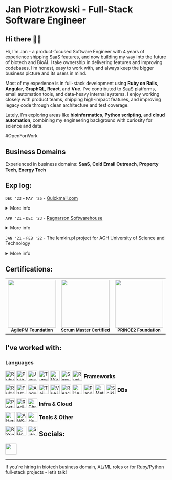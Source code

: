 # Jan Piotrzkowski - Full-Stack Software Engineer

## Hi there 👋🏻

Hi, I’m Jan - a product-focused Software Engineer with 4 years of experience shipping SaaS features, and now building my way into the future of biotech and BioAI. I take ownership in delivering features and improving codebases. I’m honest, easy to work with, and always keep the bigger business picture and its users in mind.

Most of my experience is in full-stack development using **Ruby on Rails**, **Angular**, **GraphQL**, **React**, and **Vue**. I've contributed to SaaS platforms, email automation tools, and data-heavy internal systems. I enjoy working closely with product teams, shipping high-impact features, and improving legacy code through clean architecture and test coverage.

Lately, I'm exploring areas like **bioinformatics**, **Python scripting**, and **cloud automation**, combining my engineering background with curiosity for science and data.

#OpenForWork

## Business Domains

Experienced in business domains: **SaaS**, **Cold Email Outreach**, **Property Tech**, **Energy Tech**

## Exp log:

`DEC '23` - `MAY '25` - [Quickmail.com](https://quickmail.com/)

<details style='margin: 4px 0 14px 0'>
  <summary>More info</summary>
  <p style='margin: 8px 0;'>
    Working as a core team member in the quickmail - Cold Email Software
  </p>
</details>

`APR '21` - `DEC '23` - [Ragnarson Softwarehouse](https://ragnarson.com/)

<details style='margin: 4px 0 14px 0'>
  <summary>More info</summary>
  <p style='margin: 8px 0;'>
    Most of the time I've spent working for a starup with a solution for doing cost allocation based on automated metres readouts. The tool collected data from physical metres, decoded and processed the data to generate consumption values and cost allocation for tenants. I've also held an extra role of Project Coordinator for some time.
  </p>
</details>

`JAN '21` - `FEB '22` - The lemkin.pl project for AGH University of Science and Technology

<details style='margin: 4px 0 14px 0'>
  <summary>More info</summary>
  <p style='margin: 8px 0;'>
    Project realized under the AGH University of Science and Technology in Cracow. I've been responsible for building and extendeeing rest api with ruby using hanami framework.
  </p>
</details>

## Certifications:

<table>
  <tr>
    <td align="center">
      <img src="https://github.com/user-attachments/assets/914f6ce6-465a-4cfa-9cd5-149ee94f4b18" width="150px"/><br/>
      <sub><b>AgilePM Foundation</b></sub>
    </td>
    <td align="center">
      <img src="https://github.com/user-attachments/assets/060b8887-8e0b-400f-84fc-8e212870a7eb" width="150px"/><br/>
      <sub><b>Scrum Master Certified</b></sub>
    </td>
    <td align="center">
      <img src="https://github.com/user-attachments/assets/8644f42f-cb5b-4804-a273-31d0ea1601c8" width="150px"/><br/>
      <sub><b>PRINCE2 Foundation</b></sub>
    </td>
  </tr>
</table>

## I've worked with:

### Languages

<div>
  <img alt="Ruby" title="Ruby" src="https://cdn.jsdelivr.net/gh/devicons/devicon@latest/icons/ruby/ruby-original.svg" style="width:30px; margin: 0 5px 5px 0; float: left;" />
  <img alt="Python" title="Python" src="https://cdn.jsdelivr.net/gh/devicons/devicon@latest/icons/python/python-original.svg" style="width:30px; margin: 0 5px 5px 0; float: left;" />
  <img alt="JavaScript" title="JavaScript" src="https://cdn.jsdelivr.net/gh/devicons/devicon@latest/icons/javascript/javascript-original.svg" style="width:30px; margin: 0 5px 5px 0; float: left;" />
  <img alt="TypeScript" title="TypeScript" src="https://cdn.jsdelivr.net/gh/devicons/devicon@latest/icons/typescript/typescript-original.svg" style="width:30px; margin: 0 5px 5px 0; float: left;" />
  <img alt="GraphQL" title="GraphQL" src="https://cdn.jsdelivr.net/gh/devicons/devicon@latest/icons/graphql/graphql-plain.svg" style="width:30px; margin: 0 5px 5px 0; float: left;" />
  <img alt="Sass" title="Sass" src="https://cdn.jsdelivr.net/gh/devicons/devicon@latest/icons/sass/sass-original.svg" style="width:30px; margin: 0 5px 5px 0; float: left;" />
  <img alt="Rust" title="Rust" src="https://icons.veryicon.com/png/o/business/vscode-program-item-icon/rust-1.png" style="width:30px; margin: 0 5px 5px 0; float: left;" />
</div>

### Frameworks

<div>
  <img alt="Ruby on Rails" title="Ruby on Rails" src="https://cdn.jsdelivr.net/gh/devicons/devicon@latest/icons/rails/rails-original-wordmark.svg" style="width:30px; margin: 0 5px 5px 0; float: left;" />
  <img alt="FastAPI" title="FastAPI" src="https://cdn.jsdelivr.net/gh/devicons/devicon@latest/icons/fastapi/fastapi-original.svg" style="width:30px; margin: 0 5px 5px 0; float: left;" />
  <img alt="Angular" title="Angular" src="https://cdn.jsdelivr.net/gh/devicons/devicon@latest/icons/angular/angular-original.svg" style="width:30px; margin: 0 5px 5px 0; float: left;" />
  <img alt="TailwindCSS" title="TailwindCSS" src="https://cdn.jsdelivr.net/gh/devicons/devicon@latest/icons/tailwindcss/tailwindcss-original.svg" style="width:30px; margin: 0 5px 5px 0; float: left;" />
  <img alt="Vue.js" title="Vue.js" src="https://cdn.jsdelivr.net/gh/devicons/devicon@latest/icons/vuejs/vuejs-original.svg" style="width:30px; margin: 0 5px 5px 0; float: left;" />
  <img alt="React" title="React" src="https://cdn.jsdelivr.net/gh/devicons/devicon@latest/icons/react/react-original.svg" style="width:30px; margin: 0 5px 5px 0; float: left;" />
  <img alt="Hanami" title="Hanami" src="https://avatars.githubusercontent.com/u/3210273?s=280&v=4" style="width:30px; margin: 0 5px 5px 0; float: left;" />
  <img alt="Pandas" title="Pandas" src="https://encrypted-tbn0.gstatic.com/images?q=tbn:ANd9GcTCpCB6Du8H6Lrm5WIbDcdW59uqoSiL-eeTlw&s" style="width:30px; margin: 0 5px 5px 0; float: left;" />
  <img alt="MatplotLib" title="MatplotLib" src="https://cdn.jsdelivr.net/gh/devicons/devicon@latest/icons/matplotlib/matplotlib-original.svg" style="width:30px; margin: 0 5px 5px 0; float: left;" />
  <img alt="Scikit-learn" title="Scikit-learn" src="https://cdn.jsdelivr.net/gh/devicons/devicon@latest/icons/scikitlearn/scikitlearn-original.svg" style="width:30px; margin: 0 5px 5px 0; float: left;" />
</div>

### DBs

 <div>
  <img alt="PostgreSQL" title="PostgreSQL" src="https://cdn.jsdelivr.net/gh/devicons/devicon@latest/icons/postgresql/postgresql-original.svg" style="width:30px; margin: 0 5px 5px 0; float: left;" />
  <img alt="Redis" title="Redis" src="https://cdn.jsdelivr.net/gh/devicons/devicon@latest/icons/redis/redis-original.svg" style="width:30px; margin: 0 5px 5px 0; float: left;" />
  <img alt="ChromaDB" title="ChromaDB" src="https://miro.medium.com/v2/1*d2XUNgrLw7687CDfXx9-Dw.png" style="width:30px; margin: 0 5px 5px 0; float: left;" />

 </div>

### Infra & Cloud

<div>
  <img alt="Heroku" title="Heroku" src="https://cdn.jsdelivr.net/gh/devicons/devicon@latest/icons/heroku/heroku-plain.svg" style="width:30px; margin: 0 5px 5px 0; float: left;" />
  <img alt="AWS" title="Amazon Web Services" src="https://cdn.jsdelivr.net/gh/devicons/devicon@latest/icons/amazonwebservices/amazonwebservices-original-wordmark.svg" style="width:30px; margin: 0 5px 5px 0; float: left;" />
  <img alt="Hugging Face" title="Hugging Face" src="https://cas-bridge.xethub.hf.co/xet-bridge-us/63d3eec885118edc0439bd98/b5b6c9df87c8c406e1f861d53537050e7f0ed7aaee4f7768fe9087ee7db54992?X-Amz-Algorithm=AWS4-HMAC-SHA256&X-Amz-Content-Sha256=UNSIGNED-PAYLOAD&X-Amz-Credential=cas%2F20250825%2Fus-east-1%2Fs3%2Faws4_request&X-Amz-Date=20250825T112221Z&X-Amz-Expires=3600&X-Amz-Signature=889b9c941ea651515526b6f0fc46579edb3e6dc277e0198bfbfd84b3235e3af7&X-Amz-SignedHeaders=host&X-Xet-Cas-Uid=669bb65e78115e16bdaaf927&response-content-disposition=inline%3B+filename*%3DUTF-8%27%27hf-logo.svg%3B+filename%3D%22hf-logo.svg%22%3B&response-content-type=image%2Fsvg%2Bxml&x-id=GetObject&Expires=1756124541&Policy=eyJTdGF0ZW1lbnQiOlt7IkNvbmRpdGlvbiI6eyJEYXRlTGVzc1RoYW4iOnsiQVdTOkVwb2NoVGltZSI6MTc1NjEyNDU0MX19LCJSZXNvdXJjZSI6Imh0dHBzOi8vY2FzLWJyaWRnZS54ZXRodWIuaGYuY28veGV0LWJyaWRnZS11cy82M2QzZWVjODg1MTE4ZWRjMDQzOWJkOTgvYjViNmM5ZGY4N2M4YzQwNmUxZjg2MWQ1MzUzNzA1MGU3ZjBlZDdhYWVlNGY3NzY4ZmU5MDg3ZWU3ZGI1NDk5MioifV19&Signature=wXbIUvsmLJsO7UZhaAAaBzrKacjXPB%7E%7ExzNE%7E2EJwicQ-W14zWw91hiwYURLt36CHLJl9w0Cvyl7Gtv-nsgdwgywn-OvWFs4nHTF27-uYPCuxyWE98jfJn-x9NlREbwzg6NgrVmwA8chTpY9lMzFj3u7xnA-Hb0H6j6a-43-PveP0zyN7Rrl16tKil3l8Pc2nH5gLob3arPkxBzKkJI%7ER2VFPWj5lynJ-SUiUbj%7EhptO7vKjRR4nP1eZ-cffDfCD75iHcqyh2AuYpLuc%7El%7ExTLkC0aDzfHNXMg1JVIHGuGgyNa1lyTtkFQYVUP8zIUUdLCWlnMHy42kZXpRiOL2yqA__&Key-Pair-Id=K2L8F4GPSG1IFC" style="width:30px; margin: 0 5px 5px 0; float: left;" />
</div>

### Tools & Other

<div>
  <img alt="RSpec" title="RSpec" src="https://cdn.jsdelivr.net/gh/devicons/devicon@latest/icons/rspec/rspec-original.svg" style="width:30px; margin: 0 5px 5px 0; float: left;" />
  <img alt="Homebrew" title="Homebrew" src="https://cdn.jsdelivr.net/gh/devicons/devicon@latest/icons/homebrew/homebrew-original.svg" style="width:30px; margin: 0 5px 5px 0; float: left;" />
  <img alt="Sidekiq" title="Sidekiq" src="https://www.svgrepo.com/show/354344/sidekiq-icon.svg" style="width:30px; margin: 0 5px 5px 0; float: left;" />
</div>

## Socials:

[<img alst="LinkedIn" src="https://img.shields.io/badge/LinkedIn-0077B5?style=for-the-badge&logo=linkedin&logoColor=white" style="height: 35px;" />](https://www.linkedin.com/in/jan-piotrzkowski/)

---

If you're hiring in biotech business domain, AL/ML roles or for Ruby/Python full-stack projects - let’s talk!
